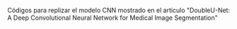 Códigos para replizar el modelo CNN mostrado en el articulo "DoubleU-Net: A Deep Convolutional Neural Network for Medical Image Segmentation"
